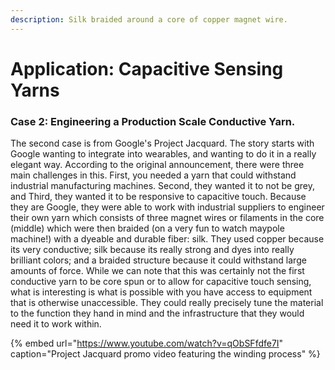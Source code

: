 ```yaml
---
description: Silk braided around a core of copper magnet wire.
---
```


# Application: Capacitive Sensing Yarns

### **Case 2: Engineering a Production Scale Conductive Yarn.** 

The second case is from Google's Project Jacquard. The story starts with Google wanting to integrate into wearables, and wanting to do it in a really elegant way. According to the original announcement, there were three main challenges in this. First, you needed a yarn that could withstand industrial manufacturing machines. Second, they wanted it to not be grey, and Third, they wanted it to be responsive to capacitive touch. Because they are Google, they were able to work with industrial suppliers to engineer their own yarn which consists of three magnet wires or filaments in the core \(middle\) which were then braided \(on a very fun to watch maypole machine!\) with a dyeable and durable fiber: silk. They used copper because its very conductive; silk because its really strong and dyes into really brilliant colors; and a braided structure because it could withstand large amounts of force. While we can note that this was certainly not the first conductive yarn to be core spun or to allow for capacitive touch sensing, what is interesting is what is possible with you have access to equipment that is otherwise unaccessible. They could really precisely tune the material to the function they hand in mind and the infrastructure that they would need it to work within. 

{% embed url="https://www.youtube.com/watch?v=qObSFfdfe7I" caption="Project Jacquard promo video featuring the winding process" %}



